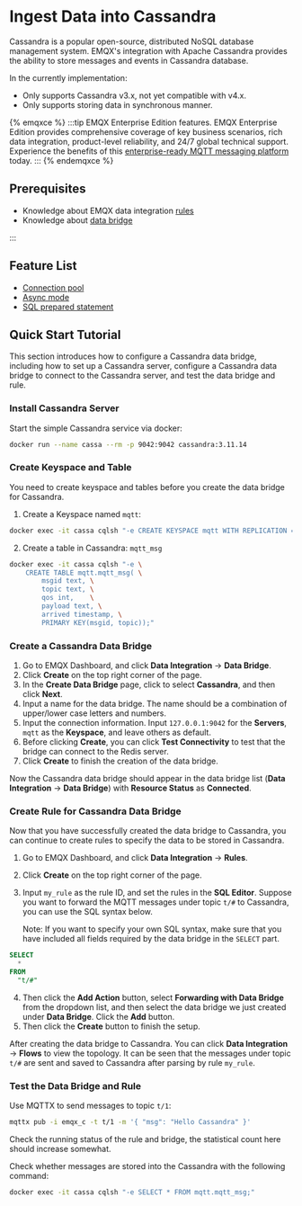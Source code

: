 # Ingest Data into Cassandra

<!-- 提供一段简介，描述支数据桥接的基本工作方式、关键特性和价值，如果有局限性也应当在此处说明（如必须说明的版本限制、当前未解决的问题）。 -->

Cassandra is a popular open-source, distributed NoSQL database management system.
EMQX's integration with Apache Cassandra provides the ability to store messages and events in Cassandra database.

In the currently implementation:
- Only supports Cassandra v3.x, not yet compatible with v4.x.
- Only supports storing data in synchronous manner.

{% emqxce %}
:::tip
EMQX Enterprise Edition features. EMQX Enterprise Edition provides comprehensive coverage of key business scenarios, rich data integration, product-level reliability, and 24/7 global technical support. Experience the benefits of this [enterprise-ready MQTT messaging platform](https://www.emqx.com/en/try?product=enterprise) today.
:::
{% endemqxce %}

## Prerequisites

<!-- 根据情况编写，包含必须的前置知识点、软件版本要求、需要预先创建/初始化的操作。 -->
- Knowledge about EMQX data integration [rules](./rules.md)
- Knowledge about [data bridge](./data-bridges.md)

<!-- 列举功能或性能方面的亮点，如支持批处理、支持异步模式、双向数据桥接，链接到对应的功能介绍章节。 -->

:::

## Feature List

- [Connection pool](./data-bridges.md#connection-pool)
- [Async mode](./data-bridges.md#async-mode)
- [SQL prepared statement](./data-bridges.md#prepared-statement)

<!--  Configuration parameters TODO 链接到配置手册对应配置章节。 -->

## Quick Start Tutorial
<!-- 从安装测试所需步骤，如果有不同的用法增加章节介绍。 -->

This section introduces how to configure a Cassandra data bridge, including how to set up a Cassandra server, configure a Cassandra data bridge to connect to the Cassandra server, and test the data bridge and rule.

### Install Cassandra Server

Start the simple Cassandra service via docker:

```bash
docker run --name cassa --rm -p 9042:9042 cassandra:3.11.14
```

### Create Keyspace and Table

You need to create keyspace and tables before you create the data bridge for Cassandra.

1. Create a Keyspace named `mqtt`:

```bash
docker exec -it cassa cqlsh "-e CREATE KEYSPACE mqtt WITH REPLICATION = {'class': 'SimpleStrategy', 'replication_factor': 1}"
```

2. Create a table in Cassandra: `mqtt_msg`

```bash
docker exec -it cassa cqlsh "-e \
    CREATE TABLE mqtt.mqtt_msg( \
        msgid text, \
        topic text, \
        qos int,    \
        payload text, \
        arrived timestamp, \
        PRIMARY KEY(msgid, topic));"
```

### Create a Cassandra Data Bridge

1. Go to EMQX Dashboard, and click **Data Integration** -> **Data Bridge**.
2. Click **Create** on the top right corner of the page.
3. In the **Create Data Bridge** page, click to select **Cassandra**, and then click **Next**.
4. Input a name for the data bridge. The name should be a combination of upper/lower case letters and numbers.
5. Input the connection information. Input `127.0.0.1:9042` for the **Servers**, `mqtt` as the **Keyspace**, and leave others as default.
6. Before clicking **Create**, you can click **Test Connectivity** to test that the bridge can connect to the Redis server.
7. Click **Create** to finish the creation of the data bridge. 

Now the Cassandra data bridge should appear in the data bridge list (**Data Integration** -> **Data Bridge**) with **Resource Status** as **Connected**. 

### Create Rule for Cassandra Data Bridge

Now that you have successfully created the data bridge to Cassandra, you can continue to create rules to specify the data to be stored in Cassandra. 

1. Go to EMQX Dashboard, and click **Data Integration** -> **Rules**.

2. Click **Create** on the top right corner of the page.

3. Input `my_rule` as the rule ID, and set the rules in the **SQL Editor**. Suppose you want to forward the MQTT messages under topic `t/#` to Cassandra, you can use the SQL syntax below. 

   Note: If you want to specify your own SQL syntax, make sure that you have included all fields required by the data bridge in the `SELECT` part.

  ```sql
  SELECT 
    *
  FROM
    "t/#"
  ```

4. Then click the **Add Action** button, select **Forwarding with Data Bridge** from the dropdown list, and then select the data bridge we just created under **Data Bridge**. Click the **Add** button. 
6. Then click the **Create** button to finish the setup. 

After creating the data bridge to Cassandra. You can click **Data Integration** -> **Flows** to view the topology. It can be seen that the messages under topic `t/#`  are sent and saved to Cassandra after parsing by rule `my_rule`.

### Test the Data Bridge and Rule

Use MQTTX to send messages to topic  `t/1`:

```bash
mqttx pub -i emqx_c -t t/1 -m '{ "msg": "Hello Cassandra" }'
```

Check the running status of the rule and bridge, the statistical count here should increase somewhat.

Check whether messages are stored into the Cassandra with the following command:

```bash
docker exec -it cassa cqlsh "-e SELECT * FROM mqtt.mqtt_msg;"
```
